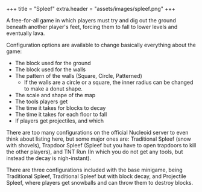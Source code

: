 +++
title = "Spleef"
extra.header = "assets/images/spleef.png"
+++

A free-for-all game in which players must try and dig out the ground beneath another player's feet, forcing them to fall to lower levels and eventually lava.  

Configuration options are available to change basically everything about the game: 
- The block used for the ground 
- The block used for the walls 
- The pattern of the walls (Square, Circle, Patterned) 
  - If the walls are a circle or a square, the inner radius can be changed to make a donut shape. 
-  The scale and shape of the map 
- The tools players get 
- The time it takes for blocks to decay 
- The time it takes for each floor to fall 
- If players get projectiles, and which 

There are too many configurations on the official Nucleoid server to even think about listing here, but some major ones are: Traditional Spleef (snow with shovels), Trapdoor Spleef (Spleef but you have to open trapdoors to kill the other players), and TNT Run (In which you do not get any tools, but instead the decay is nigh-instant).  

There are three configurations included with the base minigame, being Traditional Spleef, Traditional Spleef but with block decay, and Projectile Spleef, where players get snowballs and can throw them to destroy blocks. 
